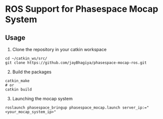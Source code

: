 # ROS Support for Phasespace Mocap System

## Usage
1. Clone the repository in your catkin workspace
```
cd ~/catkin_ws/src/
git clone https://github.com/jayBhagiya/phasespace-mocap-ros.git
```
2. Build the packages
```
catkin_make 
# or
catkin build
```
3. Launching the mocap system
```
roslaunch phasespace_bringup phasespace_mocap.launch server_ip:="<your_mocap_system_ip>"
```